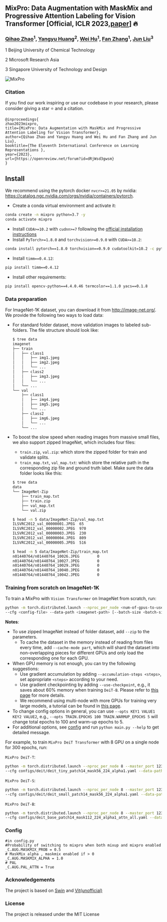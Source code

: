 ## MixPro: Data Augmentation with MaskMix and Progressive Attention Labeling for Vision Transformer [Official, ICLR 2023,[paper](https://arxiv.org/pdf/2304.12043.pdf)] 🔥
### [Qihao Zhao](https://scholar.google.com/citations?hl=zh-CN&user=sECb19EAAAAJ)<sup>1</sup>, [Yangyu Huang](https://scholar.google.com/citations?hl=zh-CN&user=ycNodL0AAAAJ)<sup>2</sup>, [Wei Hu](https://scholar.google.com/citations?user=ACJickwAAAAJ&hl=zh-CN)<sup>1</sup>, [Fan Zhang](https://scholar.google.com/citations?user=CujOi1kAAAAJ&hl=zh-CN)<sup>1</sup>, [Jun Liu](https://scholar.google.com/citations?hl=zh-CN&user=Q5Ild8UAAAAJ)<sup>3</sup>

1 Beijing University of Chemical Technology

2 Microsoft Research Asia

3 Singapore University of Technology and Design

![MixPro](./fig.png)


### Citation
If you find our work inspiring or use our codebase in your research, please consider giving a star ⭐ and a citation.

```
@inproceedings{
zhao2023mixpro,
title={MixPro: Data Augmentation with MaskMix and Progressive Attention Labeling for Vision Transformer},
author={Qihao Zhao and Yangyu Huang and Wei Hu and Fan Zhang and Jun Liu},
booktitle={The Eleventh International Conference on Learning Representations },
year={2023},
url={https://openreview.net/forum?id=dRjWsd3gwsm} 
}
```

## Install

We recommend using the pytorch docker `nvcr>=21.05` by
nvidia: https://catalog.ngc.nvidia.com/orgs/nvidia/containers/pytorch.


- Create a conda virtual environment and activate it:

```bash
conda create -n mixpro python=3.7 -y
conda activate mixpro
```

- Install `CUDA>=10.2` with `cudnn>=7` following
  the [official installation instructions](https://docs.nvidia.com/cuda/cuda-installation-guide-linux/index.html)
- Install `PyTorch>=1.8.0` and `torchvision>=0.9.0` with `CUDA>=10.2`:

```bash
conda install pytorch==1.8.0 torchvision==0.9.0 cudatoolkit=10.2 -c pytorch
```

- Install `timm==0.4.12`:

```bash
pip install timm==0.4.12
```

- Install other requirements:

```bash
pip install opencv-python==4.4.0.46 termcolor==1.1.0 yacs==0.1.8
```

### Data preparation

For ImageNet-1K dataset, you can download it from http://image-net.org/. We provide the following two ways to
load data:

- For standard folder dataset, move validation images to labeled sub-folders. The file structure should look like:
  ```bash
  $ tree data
  imagenet
  ├── train
  │   ├── class1
  │   │   ├── img1.jpeg
  │   │   ├── img2.jpeg
  │   │   └── ...
  │   ├── class2
  │   │   ├── img3.jpeg
  │   │   └── ...
  │   └── ...
  └── val
      ├── class1
      │   ├── img4.jpeg
      │   ├── img5.jpeg
      │   └── ...
      ├── class2
      │   ├── img6.jpeg
      │   └── ...
      └── ...

  ```
- To boost the slow speed when reading images from massive small files, we also support zipped ImageNet, which includes
  four files:
    - `train.zip`, `val.zip`: which store the zipped folder for train and validate splits.
    - `train_map.txt`, `val_map.txt`: which store the relative path in the corresponding zip file and ground truth
      label. Make sure the data folder looks like this:

  ```bash
  $ tree data
  data
  └── ImageNet-Zip
      ├── train_map.txt
      ├── train.zip
      ├── val_map.txt
      └── val.zip

  $ head -n 5 data/ImageNet-Zip/val_map.txt
  ILSVRC2012_val_00000001.JPEG  65
  ILSVRC2012_val_00000002.JPEG  970
  ILSVRC2012_val_00000003.JPEG  230
  ILSVRC2012_val_00000004.JPEG  809
  ILSVRC2012_val_00000005.JPEG  516

  $ head -n 5 data/ImageNet-Zip/train_map.txt
  n01440764/n01440764_10026.JPEG        0
  n01440764/n01440764_10027.JPEG        0
  n01440764/n01440764_10029.JPEG        0
  n01440764/n01440764_10040.JPEG        0
  n01440764/n01440764_10042.JPEG        0
  ```
### Training from scratch on ImageNet-1K

To train a MixPro with `Vision Transformer` on ImageNet from scratch, run:

```bash
python -m torch.distributed.launch --nproc_per_node <num-of-gpus-to-use> --master_port 12345  main.py \
--cfg <config-file> --data-path <imagenet-path> [--batch-size <batch-size-per-gpu> --output <output-directory> --tag <job-tag>]
```


**Notes**:

- To use zipped ImageNet instead of folder dataset, add `--zip` to the parameters.
    - To cache the dataset in the memory instead of reading from files every time, add `--cache-mode part`, which will
      shard the dataset into non-overlapping pieces for different GPUs and only load the corresponding one for each GPU.
- When GPU memory is not enough, you can try the following suggestions:
    - Use gradient accumulation by adding `--accumulation-steps <steps>`, set appropriate `<steps>` according to your need.
    - Use gradient checkpointing by adding `--use-checkpoint`, e.g., it saves about 60% memory when training `DeiT-B`.
      Please refer to [this page](https://pytorch.org/docs/stable/checkpoint.html) for more details.
    - We recommend using multi-node with more GPUs for training very large models, a tutorial can be found
      in [this page](https://pytorch.org/tutorials/intermediate/dist_tuto.html).
- To change config options in general, you can use `--opts KEY1 VALUE1 KEY2 VALUE2`, e.g.,
  `--opts TRAIN.EPOCHS 100 TRAIN.WARMUP_EPOCHS 5` will change total epochs to 100 and warm-up epochs to 5.
- For additional options, see [config](config.py) and run `python main.py --help` to get detailed message.

For example, to train `MixPro DeiT Transformer` with 8 GPU on a single node for 300 epochs, run:

`MixPro DeiT-T`:

```bash
python -m torch.distributed.launch --nproc_per_node 8 --master_port 12345  main.py \
--cfg configs/deit/deit_tiny_patch14_mask56_224_alpha1.yaml --data-path <imagenet-path> --batch-size 128
```

`MixPro DeiT-S`:

```bash
python -m torch.distributed.launch --nproc_per_node 8 --master_port 12345  main.py \
--cfg configs/deit/deit_small_patch14_mask56_224_alpha1.yaml --data-path <imagenet-path> --batch-size 128
```

`MixPro DeiT-B`:

```bash
python -m torch.distributed.launch --nproc_per_node 8 --master_port 12345  main.py \
--cfg configs/deit_base_patch14_mask112_224_alpha1_attn_all.yaml --data-path <imagenet-path> --batch-size 64 \

```

### Config

```
#in config.py
#Probability of switching to mixpro when both mixup and mixpro enabled
_C.AUG.MASKMIX_PROB = 0.5
# MaskMix alpha , maskmix enabled if > 0
_C.AUG.MASKMIX_ALPHA = 1.0
# PAL 
_C.AUG.PAL_ATTN = True
```

### Acknowledgements
The project is based on [Swin](https://github.com/microsoft/Swin-Transformer) and [Vit(unofficial)](https://github.com/lucidrains/vit-pytorch) 

### License
The project is released under the MIT License




